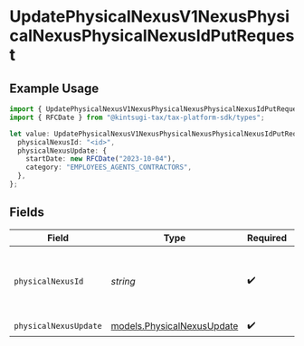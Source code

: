# UpdatePhysicalNexusV1NexusPhysicalNexusPhysicalNexusIdPutRequest

## Example Usage

```typescript
import { UpdatePhysicalNexusV1NexusPhysicalNexusPhysicalNexusIdPutRequest } from "@kintsugi-tax/tax-platform-sdk/models/operations";
import { RFCDate } from "@kintsugi-tax/tax-platform-sdk/types";

let value: UpdatePhysicalNexusV1NexusPhysicalNexusPhysicalNexusIdPutRequest = {
  physicalNexusId: "<id>",
  physicalNexusUpdate: {
    startDate: new RFCDate("2023-10-04"),
    category: "EMPLOYEES_AGENTS_CONTRACTORS",
  },
};
```

## Fields

| Field                                                                                  | Type                                                                                   | Required                                                                               | Description                                                                            |
| -------------------------------------------------------------------------------------- | -------------------------------------------------------------------------------------- | -------------------------------------------------------------------------------------- | -------------------------------------------------------------------------------------- |
| `physicalNexusId`                                                                      | *string*                                                                               | :heavy_check_mark:                                                                     | The unique identifier of the physical<br/>                                nexus to update. |
| `physicalNexusUpdate`                                                                  | [models.PhysicalNexusUpdate](../../models/physicalnexusupdate.md)                      | :heavy_check_mark:                                                                     | N/A                                                                                    |